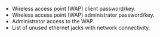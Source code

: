 
  * Wireless access point (WAP) client password/key.
  * Wireless access point (WAP) administrator password/key.
  * Administrator access to the WAP.
  * List of unused ethernet jacks with network connectivity.
